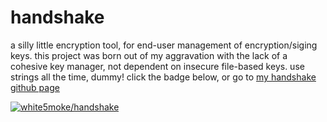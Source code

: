 # handshake

a silly little encryption tool, for end-user management of encryption/siging keys. this project was born out of my aggravation with the lack of a cohesive key manager, not dependent on insecure file-based keys. use strings all the time, dummy! click the badge below, or go to [my handshake github page](https://white5moke.github.io/handshake/)

[![white5moke/handshake](https://img.shields.io/badge/goto>-handshake-blue?style=for-the-badge "tooltip")](https://mintaka5.github.io/handshake)